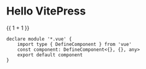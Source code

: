 <script setup>
import ListProjects from './components/ListProjects.vue'
</script>

# Hello VitePress

<LisrProjects/>


{{ 1 + 1 }}


```
declare module '*.vue' {
    import type { DefineComponent } from 'vue'
    const component: DefineComponent<{}, {}, any>
    export default component
}
```
